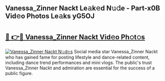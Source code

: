 ## Vanessa_Zinner Nackt Le𝚊k𝚎d N𝚞𝚍e - Part-x0B Vid𝚎o Photos Le𝚊ks yG5OJ

# <h2><a href="http://fb6b9tw.evod.top/?m=Vanessa_Zinner+Nackt">🔗 👉🔴 Vanessa_Zinner Nackt Vid𝚎o Ph𝚘t𝚘s</a></h2>

[![Vanessa_Zinner Nackt N𝚞d𝚎s](https://i.imgur.com/8V9OHl7.gif)](http://fb6b9tw.evod.top/?m=Vanessa_Zinner+Nackt)
Social media star Vanessa_Zinner Nackt who has gained fame for posting lifestyle and dance-related content, including dance trend performances and mini vlogs. The public's trust Vanessa_Zinner Nackt and admiration are essential for the success of a public figure. 
